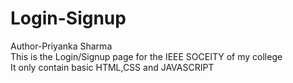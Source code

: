 # Login-Signup
Author-Priyanka Sharma 
<br>
This is the Login/Signup page for the IEEE SOCEITY of my college
<br>
It only contain basic HTML,CSS and JAVASCRIPT 
